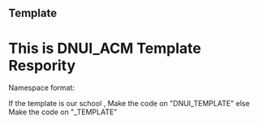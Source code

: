 ## Template
# This is DNUI_ACM Template Respority
Namespace format:

If the template is our school , Make the code on "DNUI_TEMPLATE"
else Make the code on "<SCHOOLNAME>_TEMPLATE"
